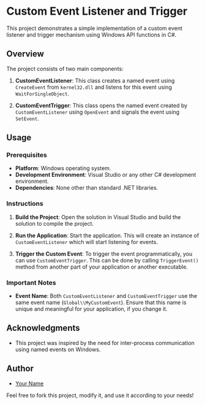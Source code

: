 # Custom Event Listener and Trigger

This project demonstrates a simple implementation of a custom event listener and trigger mechanism using Windows API functions in C#.

## Overview

The project consists of two main components:

1. **CustomEventListener**: This class creates a named event using `CreateEvent` from `kernel32.dll` and listens for this event using `WaitForSingleObject`.

2. **CustomEventTrigger**: This class opens the named event created by `CustomEventListener` using `OpenEvent` and signals the event using `SetEvent`.

## Usage

### Prerequisites

- **Platform**: Windows operating system.
- **Development Environment**: Visual Studio or any other C# development environment.
- **Dependencies**: None other than standard .NET libraries.

### Instructions

1. **Build the Project**: Open the solution in Visual Studio and build the solution to compile the project.

2. **Run the Application**: Start the application. This will create an instance of `CustomEventListener` which will start listening for events.

3. **Trigger the Custom Event**: To trigger the event programmatically, you can use `CustomEventTrigger`. This can be done by calling `TriggerEvent()` method from another part of your application or another executable.

### Important Notes

- **Event Name**: Both `CustomEventListener` and `CustomEventTrigger` use the same event name (`Global\\MyCustomEvent`). Ensure that this name is unique and meaningful for your application, if you change it.



## Acknowledgments

- This project was inspired by the need for inter-process communication using named events on Windows.

## Author

- [Your Name](https://github.com/Alessio2405)

Feel free to fork this project, modify it, and use it according to your needs!
